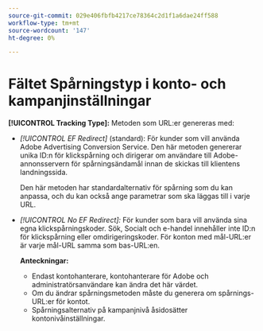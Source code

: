 ```yaml
---
source-git-commit: 029e406fbfb4217ce78364c2d1f1a6dae24ff588
workflow-type: tm+mt
source-wordcount: '147'
ht-degree: 0%

---
```

# Fältet Spårningstyp i konto- och kampanjinställningar

**[!UICONTROL Tracking Type]:** Metoden som URL:er genereras med:

* *[!UICONTROL EF Redirect]* (standard): För kunder som vill använda Adobe Advertising Conversion Service. Den här metoden genererar unika ID:n för klickspårning och dirigerar om användare till Adobe-annonsservern för spårningsändamål innan de skickas till klientens landningssida.

   Den här metoden har standardalternativ för spårning som du kan anpassa, och du kan också ange parametrar som ska läggas till i varje URL.

* *[!UICONTROL No EF Redirect]:* För kunder som bara vill använda sina egna klickspårningskoder. Sök, Socialt och e-handel innehåller inte ID:n för klickspårning eller omdirigeringskoder. För konton med mål-URL:er är varje mål-URL samma som bas-URL:en.

   **Anteckningar:**

   * Endast kontohanterare, kontohanterare för Adobe och administratörsanvändare kan ändra det här värdet.
   * Om du ändrar spårningsmetoden måste du generera om spårnings-URL:er för kontot.
   * Spårningsalternativ på kampanjnivå åsidosätter kontonivåinställningar.
